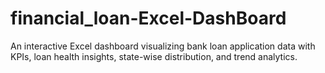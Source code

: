 # financial_loan-Excel-DashBoard
An interactive Excel dashboard visualizing bank loan application data with KPIs, loan health insights, state-wise distribution, and trend analytics.
